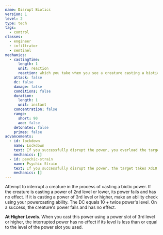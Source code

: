 ```yaml
---
name: Disrupt Biotics
version: 1
level: 2
type: tech
tags:
  - control
classes:
  - engineer
  - infiltrator
  - sentinel
mechanics:
  - castingTime:
      length: 1
      unit: reaction
      reaction: which you take when you see a creature casting a biotic power
    attack: false
    dc: false
    damage: false
    conditions: false
    duration:
      length: 1
      unit: instant
    concentration: false
    range:
      short: 90
      aoe: false
    detonates: false
    primes: false
advancements:
  - id: lockdown
    name: Lockdown
    text: If you successfully disrupt the power, you overload the target's biotic implant and it cannot cast biotic powers until the end of your next turn.
    mechanics: []
  - id: psychic-strain
    name: Psychic Strain
    text: If you successfully disrupt the power, the target takes Xd10 psychic damage, where X is the level of the power. Targets take 1d6 psychic damage for disrupted cantrips.
    mechanics: []
---
```

Attempt to interrupt a creature in the process of casting a biotic power. If the creature is casting a power of 2nd level
or lower, its power fails and has no effect. If it is casting a power of 3rd level or higher, make an ability check
using your powercasting ability. The DC equals 10 + twice power's level. On a success, the creature's power fails and
has no effect.

__At Higher Levels__. When you cast this power using a power slot of 3rd level or higher, the interrupted power has no
effect if its level is less than or equal to the level of the power slot you used.

